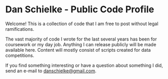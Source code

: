 # Dan Schielke - Public Code Profile

Welcome! This is a collection of code that I am free to post without legal ramifications. 

The vast majority of code I wrote for the last several years has been for coursework or my day job. Anything I can release publicly will be made available here. Content will mostly consist of scripts created for data competitions.

If you find something interesting or have a question about something I did, send an e-mail to danschielke@gmail.com.

